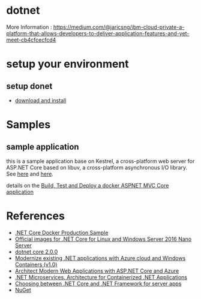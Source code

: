 # dotnet
More Information : https://medium.com/@jaricsng/ibm-cloud-private-a-platform-that-allows-developers-to-deliver-application-features-and-yet-meet-cb4cfcecfcd4

# setup your environment

## setup donet
- [download and install](https://github.com/dotnet/core/blob/master/release-notes/download-archives/2.0.0-download.md)

# Samples

## sample application
this is a sample application base on Kestrel, a cross-platform web server for ASP.NET Core based on libuv, a cross-platform asynchronous I/O library. See [here](https://docs.microsoft.com/en-us/aspnet/core/fundamentals/servers/kestrel?tabs=aspnetcore1x) and [here](https://docs.microsoft.com/en-us/aspnet/core/publishing/linuxproduction?tabs=aspnetcore2x).

details on the [Build, Test and Deploy a docker ASPNET MVC Core application](./samples/sample_aspnetmvc)


# References
- [.NET Core Docker Production Sample](https://github.com/dotnet/dotnet-docker-samples/tree/master/dotnetapp-prod)
- [Official images for .NET Core for Linux and Windows Server 2016 Nano Server](https://hub.docker.com/r/microsoft/dotnet/)
- [dotnet core 2.0.0](https://github.com/dotnet/core/blob/master/release-notes/download-archives/2.0.0-download.md)
- [Modernize existing .NET applications with Azure cloud and Windows Containers (v1.0)](https://docs.microsoft.com/en-us/dotnet/standard/modernize-with-azure-and-containers/)
- [Architect Modern Web Applications with ASP.NET Core and Azure](https://docs.microsoft.com/en-us/dotnet/standard/modern-web-apps-azure-architecture/)
- [.NET Microservices. Architecture for Containerized .NET Applications](https://docs.microsoft.com/en-us/dotnet/standard/microservices-architecture/)
- [Choosing between .NET Core and .NET Framework for server apps](https://docs.microsoft.com/en-us/dotnet/standard/choosing-core-framework-server)
- [NuGet](https://www.nuget.org/)
